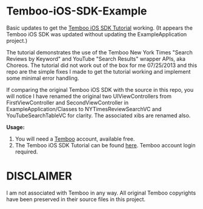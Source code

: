 Temboo-iOS-SDK-Example
======================

Basic updates to get the [Temboo iOS SDK Tutorial](https://www.temboo.com/support/getting-started/sdk/ios "iOS SDK Tutorial") working. (It appears the Temboo iOS SDK was updated without updating the ExampleApplication project.)

The tutorial demonstrates the use of the Temboo New York Times "Search Reviews by Keyword" and YouTube "Search Results" wrapper APIs, aka Choreos. The tutorial did not work out of the box for me 07/25/2013 and this repo are the simple fixes I made to get the tutorial working and implement some minimal error handling.

If comparing the original Temboo iOS SDK with the source in this repo, you will notice I have renamed the original two UIViewControllers from FirstViewController and SecondViewController in ExampleApplication/Classes to NYTimesReviewSearchVC and YouTubeSearchTableVC for clarity. The associated xibs are renamed also.

**Usage:**
1. You will need a [Temboo](http://www.temboo.com "Temboo") account, available free.
2. The Temboo iOS SDK Tutorial can be found [here](https://www.temboo.com/support/getting-started/sdk/ios "iOS SDK Tutorial"). Temboo account login required.



DISCLAIMER
======================
I am not associated with Temboo in any way. All original Temboo copyrights have been preserved in their source files in this project.
